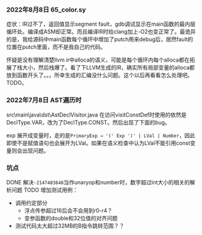 ### 2022年8月8日 65_color.sy

症状：IR过不了，返回值显示segment fault，gdb调试显示在main函数的最内层循环处。编译成ASM却正常。而且编译IR时给clang加上-O2也变正常了。最诡异的是，我给源码中main函数每个循环中增加了putch用来debug后，居然fault的位置在putch里面，而不是我自己的代码。

怀疑是没有理解清楚llvm ir中alloca的语义，可能是每个循环内每个alloca都在拓展了栈大小，然后栈爆了。看了下LLVM生成的IR，确实所有局部变量的alloca都放到函数开头了。。。所幸生成的汇编没什么问题。这个以后再看看怎么处理吧。TODO。

### 2022年7月8日 AST遍历时

src\main\java\dst\AstDeclVisitor.java 在访问visitConstDef时使用的依然是DeclType.VAR，改为了DeclType.CONST。然后出现了下面的bug。

exp 展开成变量时，走的是`PrimaryExp → '(' Exp ')' | LVal | Number`，因此即使不是赋值语句也会展开为LVal。如果在语义检查中认为LVal不能引用const变量则会出现问题。

### 坑点

DONE 解决`-2147483648`当作unaryop和number时，数字超过int大小的相关的解析问题
TODO 增加测试用例：
- 调用约定部分
    - 浮点传参超过16后会不会用到r0-r4？
    - 变参函数的double和32位值的对齐问题
- 测试代码太大超过32MB的B指令跳转范围？？